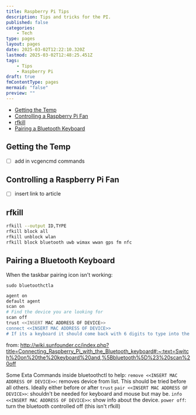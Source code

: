 ```yaml
---
title: Raspberry Pi Tips
description: Tips and tricks for the PI.
published: false
categories:
    - Tech
type: pages
layout: pages
date: 2025-03-02T12:22:10.320Z
lastmod: 2025-03-02T12:48:25.451Z
tags:
    - Tips
    - Raspberry Pi
draft: true
fmContentType: pages
mermaid: "false"
preview: ""
---
```


<!--- cSpell:disable --->
* [Getting the Temp](#getting-the-temp)
* [Controlling a Raspberry Pi Fan](#controlling-a-raspberry-pi-fan)
* [rfkill](#rfkill)
* [Pairing a Bluetooth Keyboard](#pairing-a-bluetooth-keyboard)
<!--- cSpell:enable --->

## Getting the Temp

* [ ] add in vcgencmd commands

## Controlling a Raspberry Pi Fan

* [ ] insert link to article

## rfkill

```bash
rfkill --output ID,TYPE
rfkill block all
rfkill unblock wlan
rfkill block bluetooth uwb wimax wwan gps fm nfc
```

## Pairing a Bluetooth Keyboard

When the taskbar pairing icon isn't working:

`sudo bluetoothctla`

```bash
agent on
default agent
scan on
# Find the device you are looking for
scan off
trust <<INSERT MAC ADDRESS OF DEVICE>>
connect <<INSERT MAC ADDRESS OF DEVICE>>
# If its a keyboard it should come back with 6 digits to type into the keyboard. Type them and press enter
```

from: http://wiki.sunfounder.cc/index.php?title=Connecting_Raspberry_Pi_with_the_Bluetooth_keyboard#:~:text=Switch%20on%20the%20keyboard%20and,%5Bbluetooth%5D%23%20scan%20off

Some Exta Commands inside bluetoothctl to help:
`remove <<INSERT MAC ADDRESS OF DEVICE>>`: removes device from list. This should be tried before all others. Ideally either before or after `trust`
`pair <<INSERT MAC ADDRESS OF DEVICE>>`: shouldn't be needed for keyboard and mouse but may be.
`info <<INSERT MAC ADDRESS OF DEVICE>>`: show info about the device.
`power off`: turn the bluetooth controlled off (this isn't rfkill)
